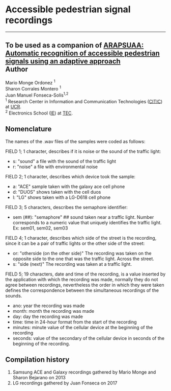 # Accessible pedestrian signal recordings
------

To be used as a companion of [ARAPSUAA: Automatic recognition of accessible pedestrian signals using an adaptive approach](https://github.com/juanfonsecasolis/ARAPSUAA)    
Author
-------
Mario Monge Ordonez
<sup>1</sup>    
Sharon Corrales Montero
<sup>1</sup>    
Juan Manuel Fonseca-Solís<sup>1,2</sup>    
<sup>1</sup> Research Center in Information and Communication Technologies ([CITIC](http://www.citic.ucr.ac.cr/)) at [UCR](https://www.ucr.ac.cr/).  
<sup>2</sup> Electronics School ([IE](http://www.ie.tec.ac.cr)) at [TEC](http://www.tec.ac.cr).  

## Nomenclature

The names of the .wav files of the samples were coded as follows:

FIELD 1; 1 character, describes if it is noise or the sound of the traffic light:
* s: "sound" a file with the sound of the traffic light
* r: "noise" a file with environmental noise


FIELD 2; 1 character, describes which device took the sample:
* a: "ACE" sample taken with the galaxy ace cell phone
* d: "DUOS" shows taken with the cell duos
* l: "LG" shows taken with a LG-D618 cell phone


FIELD 3; 5 characters, describes the semaphore identifier:
* sem (##): "semaphore" ## sound taken near a traffic light. Number corresponds to a numeric value that uniquely identifies the traffic light. Ex: sem01, sem02, sem03

FIELD 4; 1 character, describes which side of the street is the recording, since it can be a pair of traffic lights or the other side of the street:
* or: "otherside (on the other side)" The recording was taken on the opposite side to the one that was the traffic light. Across the street.
* s: "side (next)" The recording was taken at a traffic light.

FIELD 5; 19 characters, date and time of the recording, is a value inserted by the application with which the recording was made, normally they do not agree between recordings, nevertheless the order in which they were taken defines the correspondence between the simultaneous recordings of the sounds.
* ano: year the recording was made
* month: month the recording was made
* day: day the recording was made
* time: time in 24-hour format from the start of the recording
* minutes: minute value of the cellular device at the beginning of the recording
* seconds: value of the secondary of the cellular device in seconds of the beginning of the recording.

## Compilation history
1. Samsung ACE and Galaxy recordings gathered by Mario Monge and Sharon Bejarano on 2013
1. LG recordings gathered by Juan Fonseca on 2017
						
